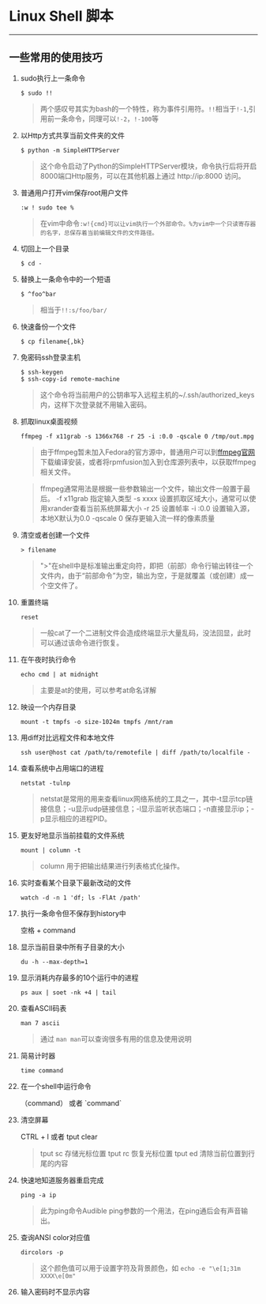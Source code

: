 # Linux Shell 脚本

----------
## 一些常用的使用技巧

1. sudo执行上一条命令

    `$ sudo !!`
    
    > 两个感叹号其实为bash的一个特性，称为事件引用符。`!!`相当于`!-1`,引用前一条命令，同理可以`!-2`，`!-100`等
    
2. 以Http方式共享当前文件夹的文件

    `$ python -m SimpleHTTPServer`
    
    > 这个命令启动了Python的SimpleHTTPServer模块，命令执行后将开启8000端口Http服务，可以在其他机器上通过 http://ip:8000 访问。

3. 普通用户打开vim保存root用户文件

    `:w ! sudo tee %`
    
    > 在vim中命令`:w!{cmd}可以让vim执行一个外部命令。%为vim中一个只读寄存器的名字，总保存着当前编辑文件的文件路径。`
    
4. 切回上一个目录

    `$ cd -`
    
5. 替换上一条命令中的一个短语

    `$ ^foo^bar`
    
    > 相当于`!!:s/foo/bar/`
    
6. 快速备份一个文件

    `$ cp filename{,bk}`
    
7. 免密码ssh登录主机

    ```
    $ ssh-keygen
    $ ssh-copy-id remote-machine
    ```
    
    > 这个命令将当前用户的公钥串写入远程主机的~/.ssh/authorized_keys内，这样下次登录就不用输入密码。
    
8. 抓取linux桌面视频

    `ffmpeg -f x11grab -s 1366x768 -r 25 -i :0.0 -qscale 0 /tmp/out.mpg`
    
    > 由于ffmpeg暂未加入Fedora的官方源中，普通用户可以到[ffmpeg官网](/www.ffmpeg.org)下载编译安装，或者将rpmfusion加入到仓库源列表中，以获取ffmpeg相关文件。
    
    > ffmpeg通常用法是根据一些参数输出一个文件，输出文件一般置于最后。
    -f x11grab    指定输入类型
    -s xxxx    设置抓取区域大小，通常可以使用xrander查看当前系统屏幕大小
    -r 25    设置帧率
    -i :0.0    设置输入源，本地X默认为0.0
    -qscale 0    保存更输入流一样的像素质量    

9. 清空或者创建一个文件

    `> filename`
    
    > "\>"在shell中是标准输出重定向符，即把（前部）命令行输出转往一个文件内，由于“前部命令”为空，输出为空，于是就覆盖（或创建）成一个空文件了。
    
10. 重置终端

    `reset`

     > 一般cat了一个二进制文件会造成终端显示大量乱码，没法回显，此时可以通过该命令进行恢复。
    
11. 在午夜时执行命令

    `echo cmd | at midnight`
    
    > 主要是at的使用，可以参考at命名详解
    
12. 映设一个内存目录

    `mount -t tmpfs -o size-1024m tmpfs /mnt/ram`
    
13. 用diff对比远程文件和本地文件
    
    ```
    ssh user@host cat /path/to/remotefile | diff /path/to/localfile -
    ```
    
14. 查看系统中占用端口的进程

    `netstat -tulnp`
    
    > netstat是常用的用来查看linux网络系统的工具之一，其中-t显示tcp链接信息；-u显示udp链接信息；-l显示监听状态端口；-n直接显示ip；-p显示相应的进程PID。

15. 更友好地显示当前挂载的文件系统
 
      `mount | column -t`
      
       > column 用于把输出结果进行列表格式化操作。 

16. 实时查看某个目录下最新改动的文件

    `watch -d -n 1 'df; ls -FlAt /path'`
    
17. 执行一条命令但不保存到history中

    空格 + command
    
18. 显示当前目录中所有子目录的大小

    `du -h --max-depth=1`
    
19. 显示消耗内存最多的10个运行中的进程

    `ps aux | soet -nk +4 | tail`
    
20. 查看ASCII码表

    `man 7 ascii`
    
    > 通过 `man man`可以查询很多有用的信息及使用说明
    
21. 简易计时器

    `time command`
    
22. 在一个shell中运行命令

    （command） 或者 \`command\`
    
23. 清空屏幕

    CTRL + l  或者 tput clear
    
    > tput sc 存储光标位置
    > tput rc 恢复光标位置
    > tput ed 清除当前位置到行尾的内容
    
24. 快速地知道服务器重启完成

    `ping -a ip`
    
    > 此为ping命令Audible ping参数的一个用法，在ping通后会有声音输出。
    
25. 查询ANSI color对应值

    `dircolors -p`
    
    > 这个颜色值可以用于设置字符及背景颜色，如 `echo -e "\e[1;31m XXXX\e[0m"`
    
26. 输入密码时不显示内容

    
    





















